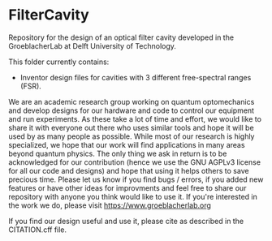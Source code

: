 # FilterCavity
Repository for the design of an optical filter cavity developed in the GroeblacherLab at Delft University of Technology.

This folder currently contains:
  - Inventor design files for cavities with 3 different free-spectral ranges (FSR).

We are an academic research group working on quantum optomechanics and develop designs for our hardware and code to control our equipment and run experiments. As these take a lot of time and effort, we would like to share it with everyone out there who uses similar tools and hope it will be used by as many people as possible. While most of our research is highly specialized, we hope that our work will find applications in many areas beyond quantum physics. The only thing we ask in return is to be acknowledged for our contribution (hence we use the GNU AGPLv3 license for all our code and designs) and hope that using it helps others to save precious time. Please let us know if you find bugs / errors, if you added new features or have other ideas for improvments and feel free to share our repository with anyone you think would like to use it. If you're interested in the work we do, please visit https://www.groeblacherlab.org

 If you find our design useful and use it, please cite as described in the CITATION.cff file.
